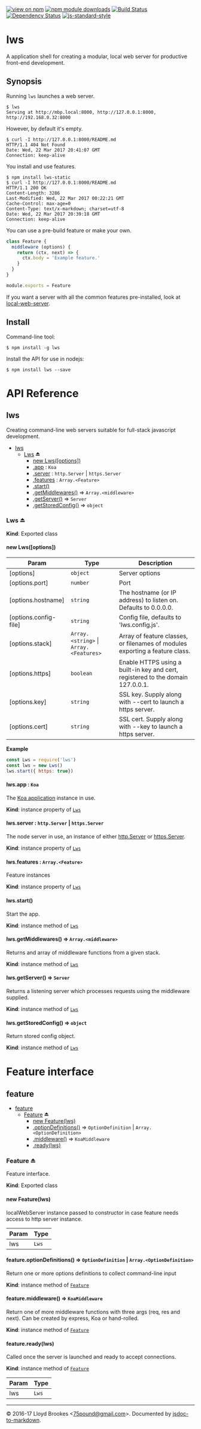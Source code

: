 [![view on npm](http://img.shields.io/npm/v/lws.svg)](https://www.npmjs.org/package/lws)
[![npm module downloads](http://img.shields.io/npm/dt/lws.svg)](https://www.npmjs.org/package/lws)
[![Build Status](https://travis-ci.org/lwsjs/lws.svg?branch=master)](https://travis-ci.org/lwsjs/lws)
[![Dependency Status](https://david-dm.org/lwsjs/lws.svg)](https://david-dm.org/lwsjs/lws)
[![js-standard-style](https://img.shields.io/badge/code%20style-standard-brightgreen.svg)](https://github.com/feross/standard)

# lws

A application shell for creating a modular, local web server for productive front-end development.

## Synopsis

Running `lws` launches a web server.

```
$ lws
Serving at http://mbp.local:8000, http://127.0.0.1:8000, http://192.168.0.32:8000
```

However, by default it's empty.

```
$ curl -I http://127.0.0.1:8000/README.md
HTTP/1.1 404 Not Found
Date: Wed, 22 Mar 2017 20:41:07 GMT
Connection: keep-alive
```

You install and use features.

```
$ npm install lws-static
$ curl -I http://127.0.0.1:8000/README.md
HTTP/1.1 200 OK
Content-Length: 3286
Last-Modified: Wed, 22 Mar 2017 00:22:21 GMT
Cache-Control: max-age=0
Content-Type: text/x-markdown; charset=utf-8
Date: Wed, 22 Mar 2017 20:39:18 GMT
Connection: keep-alive
```

You can use a pre-build feature or make your own.

```js
class Feature {
  middleware (options) {
    return (ctx, next) => {
      ctx.body = 'Example feature.'
    }
  }
}

module.exports = Feature
```

If you want a server with all the common features pre-installed, look at [local-web-server](https://github.com/75lb/local-web-server).

## Install

Command-line tool:

```
$ npm install -g lws
```

Install the API for use in nodejs:

```
$ npm install lws --save
```

# API Reference

<a name="module_lws"></a>

## lws
Creating command-line web servers suitable for full-stack javascript development.


* [lws](#module_lws)
    * [Lws](#exp_module_lws--Lws) ⏏
        * [new Lws([options])](#new_module_lws--Lws_new)
        * [.app](#module_lws--Lws.Lws+app) : <code>Koa</code>
        * [.server](#module_lws--Lws.Lws+server) : <code>http.Server</code> \| <code>https.Server</code>
        * [.features](#module_lws--Lws.Lws+features) : <code>Array.&lt;Feature&gt;</code>
        * [.start()](#module_lws--Lws+start)
        * [.getMiddlewares()](#module_lws--Lws+getMiddlewares) ⇒ <code>Array.&lt;middleware&gt;</code>
        * [.getServer()](#module_lws--Lws+getServer) ⇒ <code>Server</code>
        * [.getStoredConfig()](#module_lws--Lws+getStoredConfig) ⇒ <code>object</code>

<a name="exp_module_lws--Lws"></a>

### Lws ⏏
**Kind**: Exported class  
<a name="new_module_lws--Lws_new"></a>

#### new Lws([options])

| Param | Type | Description |
| --- | --- | --- |
| [options] | <code>object</code> | Server options |
| [options.port] | <code>number</code> | Port |
| [options.hostname] | <code>string</code> | The hostname (or IP address) to listen on. Defaults to 0.0.0.0. |
| [options.config-file] | <code>string</code> | Config file, defaults to 'lws.config.js'. |
| [options.stack] | <code>Array.&lt;string&gt;</code> \| <code>Array.&lt;Features&gt;</code> | Array of feature classes, or filenames of modules exporting a feature class. |
| [options.https] | <code>boolean</code> | Enable HTTPS using a built-in key and cert, registered to the domain 127.0.0.1. |
| [options.key] | <code>string</code> | SSL key. Supply along with --cert to launch a https server. |
| [options.cert] | <code>string</code> | SSL cert. Supply along with --key to launch a https server. |

**Example**  
```js
const Lws = require('lws')
const lws = new Lws()
lws.start({ https: true})
```
<a name="module_lws--Lws.Lws+app"></a>

#### lws.app : <code>Koa</code>
The [Koa application](https://github.com/koajs/koa/blob/master/docs/api/index.md#application) instance in use.

**Kind**: instance property of <code>[Lws](#exp_module_lws--Lws)</code>  
<a name="module_lws--Lws.Lws+server"></a>

#### lws.server : <code>http.Server</code> \| <code>https.Server</code>
The node server in use, an instance of either [http.Server](https://nodejs.org/dist/latest-v7.x/docs/api/http.html#http_class_http_server) or [https.Server](https://nodejs.org/dist/latest-v7.x/docs/api/https.html#https_class_https_server).

**Kind**: instance property of <code>[Lws](#exp_module_lws--Lws)</code>  
<a name="module_lws--Lws.Lws+features"></a>

#### lws.features : <code>Array.&lt;Feature&gt;</code>
Feature instances

**Kind**: instance property of <code>[Lws](#exp_module_lws--Lws)</code>  
<a name="module_lws--Lws+start"></a>

#### lws.start()
Start the app.

**Kind**: instance method of <code>[Lws](#exp_module_lws--Lws)</code>  
<a name="module_lws--Lws+getMiddlewares"></a>

#### lws.getMiddlewares() ⇒ <code>Array.&lt;middleware&gt;</code>
Returns and array of middleware functions from a given stack.

**Kind**: instance method of <code>[Lws](#exp_module_lws--Lws)</code>  
<a name="module_lws--Lws+getServer"></a>

#### lws.getServer() ⇒ <code>Server</code>
Returns a listening server which processes requests using the middleware supplied.

**Kind**: instance method of <code>[Lws](#exp_module_lws--Lws)</code>  
<a name="module_lws--Lws+getStoredConfig"></a>

#### lws.getStoredConfig() ⇒ <code>object</code>
Return stored config object.

**Kind**: instance method of <code>[Lws](#exp_module_lws--Lws)</code>  


# Feature interface

<a name="module_feature"></a>

## feature

* [feature](#module_feature)
    * [Feature](#exp_module_feature--Feature) ⏏
        * [new Feature(lws)](#new_module_feature--Feature_new)
        * [.optionDefinitions()](#module_feature--Feature+optionDefinitions) ⇒ <code>OptionDefinition</code> \| <code>Array.&lt;OptionDefinition&gt;</code>
        * [.middleware()](#module_feature--Feature+middleware) ⇒ <code>KoaMiddleware</code>
        * [.ready(lws)](#module_feature--Feature+ready)

<a name="exp_module_feature--Feature"></a>

### Feature ⏏
Feature interface.

**Kind**: Exported class  
<a name="new_module_feature--Feature_new"></a>

#### new Feature(lws)
localWebServer instance passed to constructor in case feature needs access to http server instance.


| Param | Type |
| --- | --- |
| lws | <code>Lws</code> | 

<a name="module_feature--Feature+optionDefinitions"></a>

#### feature.optionDefinitions() ⇒ <code>OptionDefinition</code> \| <code>Array.&lt;OptionDefinition&gt;</code>
Return one or more options definitions to collect command-line input

**Kind**: instance method of <code>[Feature](#exp_module_feature--Feature)</code>  
<a name="module_feature--Feature+middleware"></a>

#### feature.middleware() ⇒ <code>KoaMiddleware</code>
Return one of more middleware functions with three args (req, res and next). Can be created by express, Koa or hand-rolled.

**Kind**: instance method of <code>[Feature](#exp_module_feature--Feature)</code>  
<a name="module_feature--Feature+ready"></a>

#### feature.ready(lws)
Called once the server is launched and ready to accept connections.

**Kind**: instance method of <code>[Feature](#exp_module_feature--Feature)</code>  

| Param | Type |
| --- | --- |
| lws | <code>Lws</code> | 



* * *

&copy; 2016-17 Lloyd Brookes \<75pound@gmail.com\>. Documented by [jsdoc-to-markdown](https://github.com/jsdoc2md/jsdoc-to-markdown).
